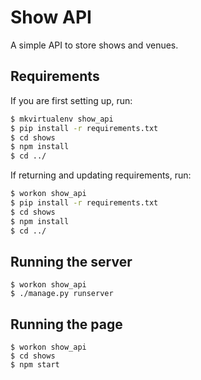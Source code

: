 Show API
========

A simple API to store shows and venues.

Requirements
------------

If you are first setting up, run:

```bash
$ mkvirtualenv show_api
$ pip install -r requirements.txt
$ cd shows
$ npm install
$ cd ../
```

If returning and updating requirements, run:

```bash
$ workon show_api
$ pip install -r requirements.txt
$ cd shows
$ npm install
$ cd ../
```

Running the server
------------------

```
$ workon show_api
$ ./manage.py runserver
```

Running the page
----------------
```
$ workon show_api
$ cd shows
$ npm start
```